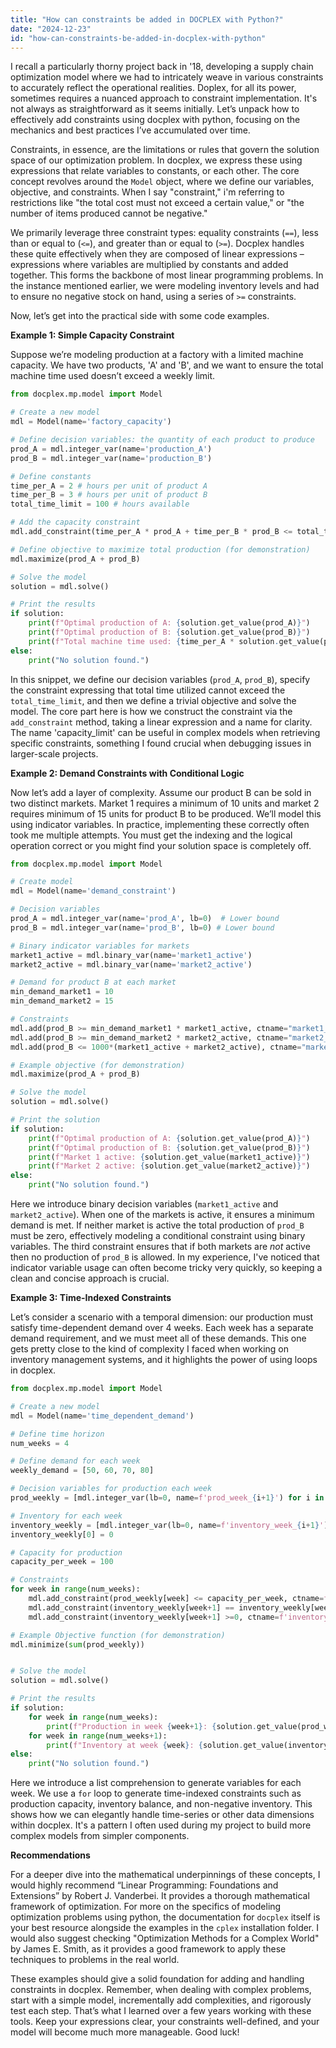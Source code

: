 ```yaml
---
title: "How can constraints be added in DOCPLEX with Python?"
date: "2024-12-23"
id: "how-can-constraints-be-added-in-docplex-with-python"
---
```


 I recall a particularly thorny project back in '18, developing a supply chain optimization model where we had to intricately weave in various constraints to accurately reflect the operational realities. Doplex, for all its power, sometimes requires a nuanced approach to constraint implementation. It's not always as straightforward as it seems initially. Let’s unpack how to effectively add constraints using docplex with python, focusing on the mechanics and best practices I’ve accumulated over time.

Constraints, in essence, are the limitations or rules that govern the solution space of our optimization problem. In docplex, we express these using expressions that relate variables to constants, or each other. The core concept revolves around the `Model` object, where we define our variables, objective, and constraints. When I say "constraint," i'm referring to restrictions like "the total cost must not exceed a certain value," or "the number of items produced cannot be negative."

We primarily leverage three constraint types: equality constraints (`==`), less than or equal to (`<=`), and greater than or equal to (`>=`). Docplex handles these quite effectively when they are composed of linear expressions – expressions where variables are multiplied by constants and added together. This forms the backbone of most linear programming problems. In the instance mentioned earlier, we were modeling inventory levels and had to ensure no negative stock on hand, using a series of `>=` constraints.

Now, let’s get into the practical side with some code examples.

**Example 1: Simple Capacity Constraint**

Suppose we’re modeling production at a factory with a limited machine capacity. We have two products, 'A' and 'B', and we want to ensure the total machine time used doesn’t exceed a weekly limit.

```python
from docplex.mp.model import Model

# Create a new model
mdl = Model(name='factory_capacity')

# Define decision variables: the quantity of each product to produce
prod_A = mdl.integer_var(name='production_A')
prod_B = mdl.integer_var(name='production_B')

# Define constants
time_per_A = 2 # hours per unit of product A
time_per_B = 3 # hours per unit of product B
total_time_limit = 100 # hours available

# Add the capacity constraint
mdl.add_constraint(time_per_A * prod_A + time_per_B * prod_B <= total_time_limit, ctname='capacity_limit')

# Define objective to maximize total production (for demonstration)
mdl.maximize(prod_A + prod_B)

# Solve the model
solution = mdl.solve()

# Print the results
if solution:
    print(f"Optimal production of A: {solution.get_value(prod_A)}")
    print(f"Optimal production of B: {solution.get_value(prod_B)}")
    print(f"Total machine time used: {time_per_A * solution.get_value(prod_A) + time_per_B * solution.get_value(prod_B)}")
else:
    print("No solution found.")

```

In this snippet, we define our decision variables (`prod_A`, `prod_B`), specify the constraint expressing that total time utilized cannot exceed the `total_time_limit`, and then we define a trivial objective and solve the model. The core part here is how we construct the constraint via the `add_constraint` method, taking a linear expression and a name for clarity. The name 'capacity_limit' can be useful in complex models when retrieving specific constraints, something I found crucial when debugging issues in larger-scale projects.

**Example 2: Demand Constraints with Conditional Logic**

Now let’s add a layer of complexity. Assume our product B can be sold in two distinct markets. Market 1 requires a minimum of 10 units and market 2 requires minimum of 15 units for product B to be produced. We’ll model this using indicator variables. In practice, implementing these correctly often took me multiple attempts. You must get the indexing and the logical operation correct or you might find your solution space is completely off.

```python
from docplex.mp.model import Model

# Create model
mdl = Model(name='demand_constraint')

# Decision variables
prod_A = mdl.integer_var(name='prod_A', lb=0)  # Lower bound
prod_B = mdl.integer_var(name='prod_B', lb=0) # Lower bound

# Binary indicator variables for markets
market1_active = mdl.binary_var(name='market1_active')
market2_active = mdl.binary_var(name='market2_active')

# Demand for product B at each market
min_demand_market1 = 10
min_demand_market2 = 15

# Constraints
mdl.add(prod_B >= min_demand_market1 * market1_active, ctname="market1_min_demand")
mdl.add(prod_B >= min_demand_market2 * market2_active, ctname="market2_min_demand")
mdl.add(prod_B <= 1000*(market1_active + market2_active), ctname="market_sum_limit")

# Example objective (for demonstration)
mdl.maximize(prod_A + prod_B)

# Solve the model
solution = mdl.solve()

# Print the solution
if solution:
    print(f"Optimal production of A: {solution.get_value(prod_A)}")
    print(f"Optimal production of B: {solution.get_value(prod_B)}")
    print(f"Market 1 active: {solution.get_value(market1_active)}")
    print(f"Market 2 active: {solution.get_value(market2_active)}")
else:
    print("No solution found.")

```

Here we introduce binary decision variables (`market1_active` and `market2_active`). When one of the markets is active, it ensures a minimum demand is met. If neither market is active the total production of `prod_B` must be zero, effectively modeling a conditional constraint using binary variables. The third constraint ensures that if both markets are *not* active then no production of `prod_B` is allowed. In my experience, I've noticed that indicator variable usage can often become tricky very quickly, so keeping a clean and concise approach is crucial.

**Example 3: Time-Indexed Constraints**

Let’s consider a scenario with a temporal dimension: our production must satisfy time-dependent demand over 4 weeks. Each week has a separate demand requirement, and we must meet all of these demands. This one gets pretty close to the kind of complexity I faced when working on inventory management systems, and it highlights the power of using loops in docplex.

```python
from docplex.mp.model import Model

# Create a new model
mdl = Model(name='time_dependent_demand')

# Define time horizon
num_weeks = 4

# Define demand for each week
weekly_demand = [50, 60, 70, 80]

# Decision variables for production each week
prod_weekly = [mdl.integer_var(lb=0, name=f'prod_week_{i+1}') for i in range(num_weeks)]

# Inventory for each week
inventory_weekly = [mdl.integer_var(lb=0, name=f'inventory_week_{i+1}') for i in range(num_weeks+1)]
inventory_weekly[0] = 0

# Capacity for production
capacity_per_week = 100

# Constraints
for week in range(num_weeks):
    mdl.add_constraint(prod_weekly[week] <= capacity_per_week, ctname=f'capacity_week_{week+1}')
    mdl.add_constraint(inventory_weekly[week+1] == inventory_weekly[week] + prod_weekly[week] - weekly_demand[week], ctname=f'inventory_balance_{week+1}')
    mdl.add_constraint(inventory_weekly[week+1] >=0, ctname=f'inventory_non_negative_{week+1}')

# Example Objective function (for demonstration)
mdl.minimize(sum(prod_weekly))


# Solve the model
solution = mdl.solve()

# Print the results
if solution:
    for week in range(num_weeks):
        print(f"Production in week {week+1}: {solution.get_value(prod_weekly[week])}")
    for week in range(num_weeks+1):
        print(f"Inventory at week {week}: {solution.get_value(inventory_weekly[week])}")
else:
    print("No solution found.")

```

Here we introduce a list comprehension to generate variables for each week. We use a `for` loop to generate time-indexed constraints such as production capacity, inventory balance, and non-negative inventory. This shows how we can elegantly handle time-series or other data dimensions within docplex. It's a pattern I often used during my project to build more complex models from simpler components.

**Recommendations**

For a deeper dive into the mathematical underpinnings of these concepts, I would highly recommend “Linear Programming: Foundations and Extensions” by Robert J. Vanderbei. It provides a thorough mathematical framework of optimization. For more on the specifics of modeling optimization problems using python, the documentation for `docplex` itself is your best resource alongside the examples in the `cplex` installation folder. I would also suggest checking "Optimization Methods for a Complex World" by James E. Smith, as it provides a good framework to apply these techniques to problems in the real world.

These examples should give a solid foundation for adding and handling constraints in docplex. Remember, when dealing with complex problems, start with a simple model, incrementally add complexities, and rigorously test each step. That’s what I learned over a few years working with these tools. Keep your expressions clear, your constraints well-defined, and your model will become much more manageable. Good luck!
